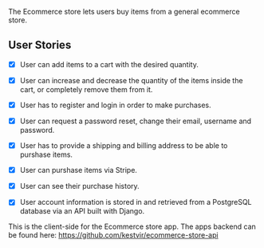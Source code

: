 The Ecommerce store lets users buy items from a general ecommerce store.

## User Stories

-   [x] User can add items to a cart with the desired quantity.
-   [x] User can increase and decrease the quantity of the items inside the cart, or completely remove them from it.
-   [x] User has to register and login in order to make purchases.
-   [x] User can request a password reset, change their email, username and password.
-   [x] User has to provide a shipping and billing address to be able to purshase items.
-   [x] User can purshase items via Stripe.
-   [x] User can see their purchase history.
-   [x] User account information is stored in and retrieved from a PostgreSQL database via an API built with Django.


This is the client-side for the Ecommerce store app. The apps backend can be found here: https://github.com/kestvir/ecommerce-store-api